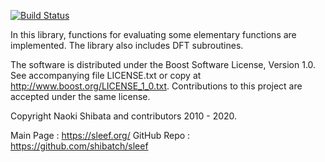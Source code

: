 [![Build Status](https://travis-ci.org/shibatch/sleef.svg?branch=master)](https://travis-ci.org/shibatch/sleef)

In this library, functions for evaluating some elementary functions
are implemented. The library also includes DFT subroutines.

The software is distributed under the Boost Software License, Version
1.0.  See accompanying file LICENSE.txt or copy at
http://www.boost.org/LICENSE_1_0.txt.
Contributions to this project are accepted under the same license.


Copyright Naoki Shibata and contributors 2010 - 2020.

Main Page   : https://sleef.org/
GitHub Repo : https://github.com/shibatch/sleef

